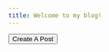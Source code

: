 ```yaml
---
title: Welcome to my blog!
---
```

<body>
<button><script src="index.js"></script>Create A Post</button>
</body>
